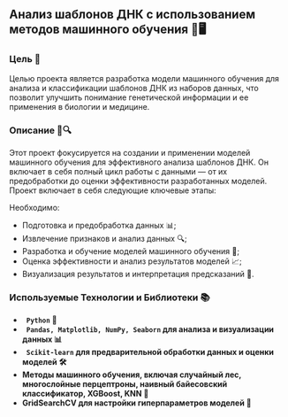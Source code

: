 ## Анализ шаблонов ДНК с использованием методов машинного обучения 🧬🖥️

### Цель 🎯

Целью проекта является разработка модели машинного обучения для анализа и классификации шаблонов ДНК из наборов данных, что позволит улучшить понимание генетической информации и ее применения в биологии и медицине.

### Описание 📖🔍

Этот проект фокусируется на создании и применении моделей машинного обучения для эффективного анализа шаблонов ДНК. Он включает в себя полный цикл работы с данными — от их предобработки до оценки эффективности разработанных моделей. Проект включает в себя следующие ключевые этапы:

Необходимо:
* Подготовка и предобработка данных 📊;
* Извлечение признаков и анализ данных 🔍;
* Разработка и обучение моделей машинного обучения 🤖;
* Оценка эффективности и анализ результатов моделей 📈;
* Визуализация результатов и интерпретация предсказаний 🎯.

### Используемые Технологии и Библиотеки 📚
- **` Python` 🐍**
- **` Pandas, Matplotlib, NumPy, Seaborn` для анализа и визуализации данных 📊**
- **` Scikit-learn` для предварительной обработки данных и оценки моделей 🛠️**
- **Методы машинного обучения, включая случайный лес, многослойные перцептроны, наивный байесовский классификатор, XGBoost, KNN 🤖**
- **GridSearchCV для настройки гиперпараметров моделей 🔧**
